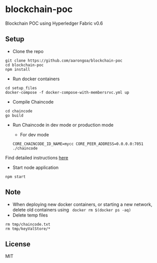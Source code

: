 # blockchain-poc
Blockchain POC using Hyperledger Fabric v0.6

## Setup

* Clone the repo
```console
git clone https://github.com/aarongoa/blockchain-poc
cd blockchain-poc
npm install
```
* Run docker containers
```console
cd setup_files
docker-compose -f docker-compose-with-membersrvc.yml up
```

* Compile Chaincode
```console
cd chaincode
go build
```

* Run Chaincode in dev mode or production mode

  * For dev mode
  ```console
  CORE_CHAINCODE_ID_NAME=mycc CORE_PEER_ADDRESS=0.0.0.0:7051 ./chaincode
  ```

Find detailed instructions [here](https://github.com/hyperledger/fabric/blob/v0.6/docs/Setup/Chaincode-setup.md)

* Start node application
```console
npm start
```

## Note
* When deploying new docker containers, or starting a new network, delete old containers using ` docker rm $(docker ps -aq)`
* Delete temp files
```console
rm tmp/chaincode.txt
rm tmp/keyValStore/*
```
## License

MIT
